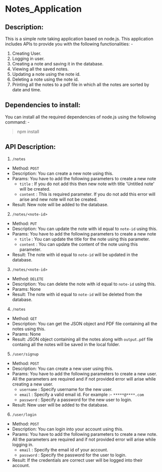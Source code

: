 # Notes_Application
## Description:
This is a simple note taking application based on node.js. This application includes APIs to provide you with the following functionalities: -
1. Creating User.
2. Logging in user.
3. Creating a note and saving it in the database.
4. Viewing all the saved notes.
5. Updating a note using the note id.
6. Deleting a note using the note id.
7. Printing all the notes to a pdf file in which all the notes are sorted by date and time.
## Dependencies to install:
You can install all the required dependencies of node.js using the following command: -
> npm install
  
## API Description:

1. `/notes`
  - Method: `POST`
  - Description: You can create a new note using this.
  - Params: You have to add the following parameters to create a new note
    - `title` : If you do not add this then new note with title 'Untitled note' will be created.
    - `content` : This is required parameter. If you do not add this error will arise and new note will not be created.
  - Result: New note will be added to the database.
  
2. `/notes/<note-id>`
  - Method: `PUT`
  - Description: You can update the note with id equal to `note-id` using this.
  - Params: You have to add the following parameters to create a new note
    - `title` : You can update the title for the note using this parameter.
    - `content` : You can update the content of the note using this parameter.
  - Result: The note with id equal to `note-id` will be updated in the database.
  
3. `/notes/<note-id>`
  - Method: `DELETE`
  - Description: You can delete the note with id equal to `note-id` using this.
  - Params: None
  - Result: The note with id equal to `note-id` will be deleted from the database.

4. `/notes`
  - Method: `GET`
  - Description: You can get the JSON object and PDF file containing all the notes using this.
  - Params: None
  - Result: JSON object containing all the notes along with `output.pdf` file containg all the notes will be saved in the local folder.
  
5. `/user/signup`
  - Method: `POST`
  - Description: You can create a new user using this.
  - Params: You have to add the following parameters to create a new user. All the parameters are required and if not provided error will arise while creating a new user.
    - `username` : Specify username for the new user.
    - `email` : Specify a valid email id. For example :- `*****@****.com`
    - `password` : Specify a password for the new user to login.
  - Result: New user will be added to the database.

6. `/user/login`
  - Method: `POST`
  - Description: You can login into your account using this.
  - Params: You have to add the following parameters to create a new note. All the parameters are required and if not provided error will arise while logging in.
    - `email` : Specify the email id of your account.
    - `password` : Specify the password for the user to login.
  - Result: If the credentials are correct user will be logged into their account.
